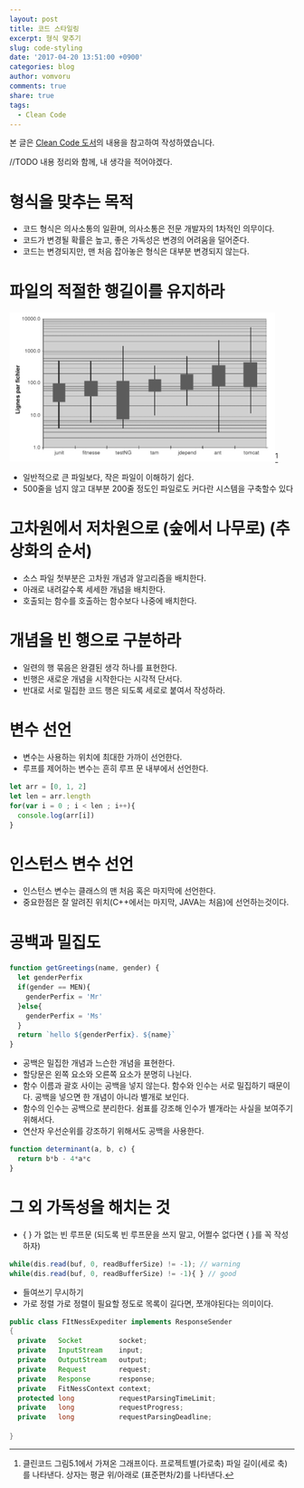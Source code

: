 ```yaml
---
layout: post
title: 코드 스타일링
excerpt: 형식 맞추기
slug: code-styling
date: '2017-04-20 13:51:00 +0900'
categories: blog
author: vomvoru
comments: true
share: true
tags:
  - Clean Code
---
```

본 글은 [Clean Code 도서][1]의 내용을 참고하여 작성하였습니다.

//TODO 내용 정리와 함께, 내 생각을 적어야겠다.

# 형식을 맞추는 목적
* 코드 형식은 의사소통의 일환며, 의사소통은 전문 개발자의 1차적인 의무이다.
* 코드가 변경될 확률은 높고, 좋은 가독성은 변경의 어려움을 덜어준다.
* 코드는 변경되지만, 맨 처음 잡아놓은 형식은 대부분 변경되지 않는다.

# 파일의 적절한 행길이를 유지하라
![file size analysis](/images/2017/04/cleancode-file-size.PNG)[^2]
* 일반적으로 큰 파일보다, 작은 파일이 이해하기 쉽다.
* 500줄을 넘지 않고 대부분 200줄 정도인 파일로도 커다란 시스템을 구축할수 있다

# 고차원에서 저차원으로 (숲에서 나무로) (추상화의 순서)
* 소스 파일 첫부분은 고차원 개념과 알고리즘을 배치한다.
* 아래로 내려갈수록 세세한 개념을 배치한다.
* 호출되는 함수를 호출하는 함수보다 나중에 배치한다.

# 개념을 빈 행으로 구분하라
* 일련의 행 묶음은 완결된 생각 하나를 표현한다.
* 빈행은 새로운 개념을 시작한다는 시각적 단서다.
* 반대로 서로 밀집한 코드 행은 되도록 세로로 붙여서 작성하라.

# 변수 선언
* 변수는 사용하는 위치에 최대한 가까이 선언한다.
* 루프를 제어하는 변수는 흔히 루프 문 내부에서 선언한다.

```js
let arr = [0, 1, 2]
let len = arr.length
for(var i = 0 ; i < len ; i++){
  console.log(arr[i])
}
```

# 인스턴스 변수 선언
* 인스턴스 변수는 클래스의 맨 처음 혹은 마지막에 선언한다.
* 중요한점은 잘 알려진 위치(C++에서는 마지막, JAVA는 처음)에 선언하는것이다.

# 공백과 밀집도
```js
function getGreetings(name, gender) {
  let genderPerfix
  if(gender == MEN){
    genderPerfix = 'Mr'
  }else{
    genderPerfix = 'Ms'
  }
  return `hello ${genderPerfix}. ${name}`
}
```
* 공백은 밀집한 개념과 느슨한 개념을 표현한다.
* 할당문은 왼쪽 요소와 오른쪽 요소가 분명히 나뉜다.
* 함수 이름과 괄호 사이는 공백을 넣지 않는다. 함수와 인수는 서로 밀집하기 때문이다. 공백을 넣으면 한 개념이 아니라 별개로 보인다.
* 함수의 인수는 공백으로 분리한다. 쉼표를 강조해 인수가 별개라는 사실을 보여주기 위해서다.
* 연산자 우선순위를 강조하기 위해서도 공백을 사용한다.

```js
function determinant(a, b, c) {
  return b*b - 4*a*c
}
```

# 그 외 가독성을 해치는 것
* { } 가 없는 빈 루프문 (되도록 빈 루프문을 쓰지 말고, 어쩔수 없다면 { }를 꼭 작성하자)

```js
while(dis.read(buf, 0, readBufferSize) != -1); // warning
while(dis.read(buf, 0, readBufferSize) != -1){ } // good
```

* 들여쓰기 무시하기
* 가로 정렬 가로 정렬이 필요할 정도로 목록이 길다면, 쪼개야된다는 의미이다.

```java
public class FItNessExpediter implements ResponseSender
{
  private   Socket         socket;
  private   InputStream    input;
  private   OutputStream   output;
  private   Request        request;
  private   Response       response;
  private   FitNessContext context;
  protected long           requestParsingTimeLimit;
  private   long           requestProgress;
  private   long           requestParsingDeadline;

}
```


[1]: http://www.insightbook.co.kr/%EB%8F%84%EC%84%9C-%EB%AA%A9%EB%A1%9D/ppp-%EC%8B%9C%EB%A6%AC%EC%A6%88/%ED%81%B4%EB%A6%B0%EC%BD%94%EB%93%9C "Clean Code"

[^2]: 클린코드 그림5.1에서 가져온 그래프이다. 프로젝트별(가로축) 파일 길이(세로 축)를 나타낸다. 상자는 평균 위/아래로 (표준편차/2)를 나타낸다.
